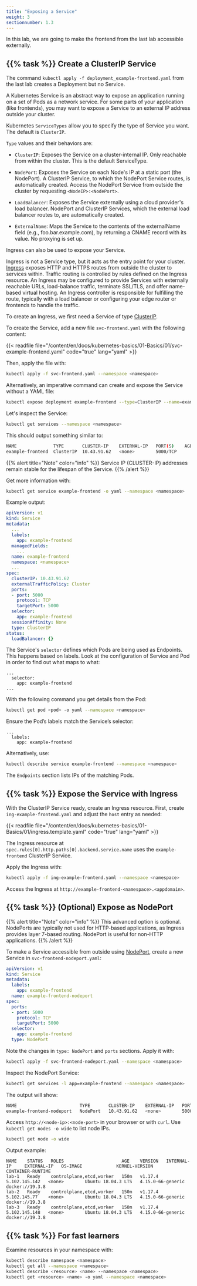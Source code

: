 ```yaml
---
title: "Exposing a Service"
weight: 3
sectionnumber: 1.3
---
```


In this lab, we are going to make the frontend from the last lab accessible externally.

## {{% task %}} Create a ClusterIP Service

The command `kubectl apply -f deployment_example-frontend.yaml` from the last lab creates a Deployment but no Service.

A Kubernetes Service is an abstract way to expose an application running on a set of Pods as a network service. For some parts of your application (like frontends), you may want to expose a Service to an external IP address outside your cluster.

Kubernetes `ServiceTypes` allow you to specify the type of Service you want. The default is `ClusterIP`.

`Type` values and their behaviors are:

* `ClusterIP`: Exposes the Service on a cluster-internal IP. Only reachable from within the cluster. This is the default ServiceType.

* `NodePort`: Exposes the Service on each Node's IP at a static port (the NodePort). A ClusterIP Service, to which the NodePort Service routes, is automatically created. Access the NodePort Service from outside the cluster by requesting `<NodeIP>:<NodePort>`.

* `LoadBalancer`: Exposes the Service externally using a cloud provider's load balancer. NodePort and ClusterIP Services, which the external load balancer routes to, are automatically created.

* `ExternalName`: Maps the Service to the contents of the externalName field (e.g., foo.bar.example.com), by returning a CNAME record with its value. No proxying is set up.

Ingress can also be used to expose your Service.

Ingress is not a Service type, but it acts as the entry point for your cluster. [Ingress](https://kubernetes.io/docs/concepts/services-networking/ingress/) exposes HTTP and HTTPS routes from outside the cluster to services within. Traffic routing is controlled by rules defined on the Ingress resource. An Ingress may be configured to provide Services with externally reachable URLs, load-balance traffic, terminate SSL/TLS, and offer name-based virtual hosting. An Ingress controller is responsible for fulfilling the route, typically with a load balancer or configuring your edge router or frontends to handle the traffic.

To create an Ingress, we first need a Service of type [ClusterIP](https://kubernetes.io/docs/concepts/services-networking/service/#publishing-services-service-types).

To create the Service, add a new file `svc-frontend.yaml` with the following content:

{{< readfile file="/content/en/docs/kubernetes-basics/01-Basics/01/svc-example-frontend.yaml" code="true" lang="yaml" >}}

Then, apply the file with:

```bash
kubectl apply -f svc-frontend.yaml --namespace <namespace>
```

Alternatively, an imperative command can create and expose the Service without a YAML file:

```bash
kubectl expose deployment example-frontend --type=ClusterIP --name=example-frontend --port=5000 --target-port=5000 --namespace <namespace>
```

Let's inspect the Service:

```bash
kubectl get services --namespace <namespace>
```

This should output something similar to:

```bash
NAME              TYPE       CLUSTER-IP    EXTERNAL-IP   PORT(S)    AGE
example-frontend  ClusterIP  10.43.91.62   <none>        5000/TCP
```

{{% alert title="Note" color="info" %}}
Service IP (CLUSTER-IP) addresses remain stable for the lifespan of the Service.
{{% /alert %}}

Get more information with:

```bash
kubectl get service example-frontend -o yaml --namespace <namespace>
```

Example output:

```yaml
apiVersion: v1
kind: Service
metadata:
  ...
  labels:
    app: example-frontend
  managedFields:
    ...
  name: example-frontend
  namespace: <namespace>
  ...
spec:
  clusterIP: 10.43.91.62
  externalTrafficPolicy: Cluster
  ports:
  - port: 5000
    protocol: TCP
    targetPort: 5000
  selector:
    app: example-frontend
  sessionAffinity: None
  type: ClusterIP
status:
  loadBalancer: {}
```

The Service's `selector` defines which Pods are being used as Endpoints. This happens based on labels. Look at the configuration of Service and Pod in order to find out what maps to what:

```
...
  selector:
    app: example-frontend
...
```

With the following command you get details from the Pod:

```bash
kubectl get pod <pod> -o yaml --namespace <namespace>
```

Ensure the Pod’s labels match the Service’s selector:

```
...
  labels:
    app: example-frontend
```

Alternatively, use:

```bash
kubectl describe service example-frontend --namespace <namespace>
```

The `Endpoints` section lists IPs of the matching Pods.

## {{% task %}} Expose the Service with Ingress

With the ClusterIP Service ready, create an Ingress resource. First, create `ing-example-frontend.yaml` and adjust the `host` entry as needed:

{{< readfile file="/content/en/docs/kubernetes-basics/01-Basics/01/ingress.template.yaml" code="true" lang="yaml" >}}

The Ingress resource at `spec.rules[0].http.paths[0].backend.service.name` uses the `example-frontend` ClusterIP Service.

Apply the Ingress with:

```bash
kubectl apply -f ing-example-frontend.yaml --namespace <namespace>
```

Access the Ingress at `http://example-frontend-<namespace>.<appdomain>`.

## {{% task %}} (Optional) Expose as NodePort

{{% alert title="Note" color="info" %}}
This advanced option is optional. NodePorts are typically not used for HTTP-based applications, as Ingress provides layer 7-based routing. NodePort is useful for non-HTTP applications.
{{% /alert %}}

To make a Service accessible from outside using [NodePort](https://kubernetes.io/docs/concepts/services-networking/service/#nodeport), create a new Service in `svc-frontend-nodeport.yaml`:

```yaml
apiVersion: v1
kind: Service
metadata:
  labels:
    app: example-frontend
  name: example-frontend-nodeport
spec:
  ports:
  - port: 5000
    protocol: TCP
    targetPort: 5000
  selector:
    app: example-frontend
  type: NodePort
```

Note the changes in `type: NodePort` and `ports` sections. Apply it with:

```bash
kubectl apply -f svc-frontend-nodeport.yaml --namespace <namespace>
```

Inspect the NodePort Service:

```bash
kubectl get services -l app=example-frontend --namespace <namespace>
```

The output will show:

```bash
NAME                        TYPE       CLUSTER-IP    EXTERNAL-IP   PORT(S)        AGE
example-frontend-nodeport   NodePort   10.43.91.62   <none>        5000:30692/TCP
```

Access `http://<node-ip>:<node-port>` in your browser or with `curl`. Use `kubectl get nodes -o wide` to list node IPs.

```bash
kubectl get node -o wide
```

Output example:

```
NAME    STATUS   ROLES                      AGE    VERSION   INTERNAL-IP     EXTERNAL-IP   OS-IMAGE             KERNEL-VERSION      CONTAINER-RUNTIME
lab-1   Ready    controlplane,etcd,worker   150m   v1.17.4   5.102.145.142   <none>        Ubuntu 18.04.3 LTS   4.15.0-66-generic   docker://19.3.8
lab-2   Ready    controlplane,etcd,worker   150m   v1.17.4   5.102.145.77    <none>        Ubuntu 18.04.3 LTS   4.15.0-66-generic   docker://19.3.8
lab-3   Ready    controlplane,etcd,worker   150m   v1.17.4   5.102.145.148   <none>        Ubuntu 18.04.3 LTS   4.15.0-66-generic   docker://19.3.8
```

## {{% task %}} For fast learners

Examine resources in your namespace with:

```bash
kubectl describe namespace <namespace>
kubectl get all --namespace <namespace>
kubectl describe <resource> <name> --namespace <namespace>
kubectl get <resource> <name> -o yaml --namespace <namespace>
```
